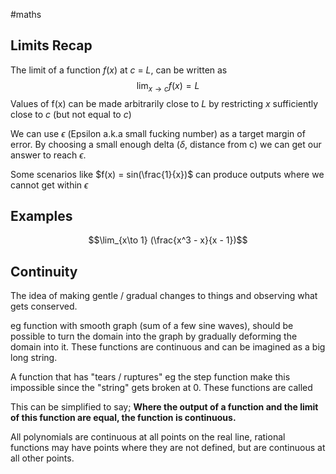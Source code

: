 #maths 

Limits Recap
---

The limit of a function $f(x)$ at $c$ = $L$, can be written as $$\lim_{x\to c} f(x) = L$$ Values of f(x) can be made arbitrarily close to $L$ by restricting $x$ sufficiently close to $c$ 
(but not equal to $c$)

We can use $\epsilon$ (Epsilon a.k.a small fucking number) as a target margin of error. By choosing a small enough delta ($\delta$, distance from c) we can get our answer to reach $\epsilon$.

Some scenarios like $f(x) = sin(\frac{1}{x})$ can produce outputs where we cannot get within $\epsilon$

Examples
----

$$\lim_{x\to 1} (\frac{x^3 - x}{x - 1})$$


Continuity
---

The idea of making gentle / gradual changes to things and observing what gets conserved.

eg function with smooth graph (sum of a few sine waves), should be possible to turn the domain into the graph by gradually deforming the domain into it. These functions are continuous and can be imagined as a big long string.

A function that has "tears / ruptures" eg the step function make this impossible since the "string" gets broken at 0. These functions are called

This can be simplified to say;
**Where the output of a function and the limit of this function are equal, the function is continuous.**

All polynomials are continuous at all points on the real line, rational functions may have points where they are not defined, but are continuous at all other points.

